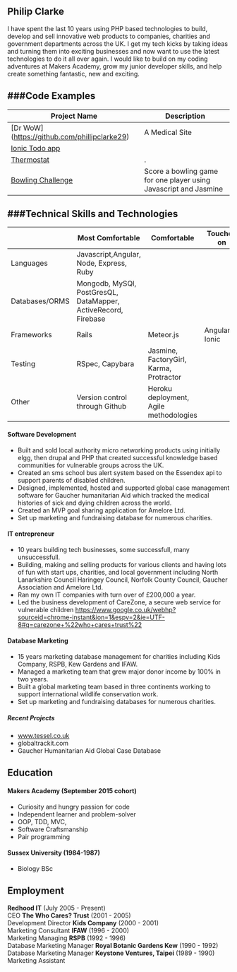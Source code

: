 ## Philip Clarke

I have spent the last 10 years using PHP based technologies to build, develop and sell innovative web products to companies, charities and government departments across the UK. I get my tech kicks by taking ideas and turning them into exciting businesses and now want to use the latest technologies to do it all over again.  I would like to build on my coding adventures at Makers Academy, grow my junior developer skills, and help create something fantastic, new and exciting.

###Code Examples
-------------
|Project Name | Description |
|-------------|-------------|
|[Dr WoW] (https://github.com/phillipclarke29)|A Medical Site|
|[Ionic Todo app](https://github.com/phillipclarke29)| |
|[Thermostat](https://github.com/phillipclarke29https://github.com/phillipclarke29)|.|
|[Bowling Challenge](https://github.com/phillipclarke29)|Score a bowling game for one player using Javascript and Jasmine|

###Technical Skills and Technologies
---------------------------------
| |Most Comfortable|Comfortable|Touched on|
|---------|----------------|-------------------|------------------------------|
|Languages|Javascript,Angular, Node, Express, Ruby
|Databases/ORMS|Mongodb, MySQl, PostGresQL, DataMapper, ActiveRecord, Firebase|                 |
|Frameworks|Rails|Meteor.js|Angular.js, Ionic                     |
|Testing|RSpec, Capybara|Jasmine, FactoryGirl, Karma, Protractor|
|Other|Version control through Github|Heroku deployment, Agile methodologies| |


#### Software Development

- Built and sold local authority micro networking products using initially elgg, then drupal and PHP that created successful knowledge based communities for vulnerable groups across the UK.
- Created an sms school bus alert system based on the Essendex api to support parents of disabled children.
- Designed, implemented, hosted and supported global case management software for Gaucher humanitarian Aid which tracked the medical histories of sick and dying children across the world.
- Created an MVP goal sharing application for Amelore Ltd.
- Set up marketing and fundraising database for numerous charities.


#### IT entrepreneur

- 10 years building tech businesses, some successfull, many unsuccessfull.
- Building, making and selling products for various clients and having lots of fun with start ups, charities, and local government including North Lanarkshire Council Haringey Council, Norfolk County Council, Gaucher Association and Amelore Ltd.
- Ran my own IT companies with turn over of £200,000 a year.
- Led the business development of CareZone, a secure web service for vulnerable children https://www.google.co.uk/webhp?sourceid=chrome-instant&ion=1&espv=2&ie=UTF-8#q=carezone+%22who+cares+trust%22

#### Database Marketing

- 15 years marketing database management for charities including Kids Company, RSPB, Kew Gardens and IFAW.
- Managed a marketing team that grew major donor income by 100% in two years.
- Built a global marketing team based in three continents working to support international wildlife conservation work.
- Set up marketing and fundraising databases for numerous charities.

##### Recent Projects

- www.tessel.co.uk
- globaltrackit.com
- Gaucher Humanitarian Aid Global Case Database

## Education

#### Makers Academy (September 2015 cohort)

- Curiosity and hungry passion for code
- Independent learner and problem-solver
- OOP, TDD, MVC,
- Software Craftsmanship
- Pair programming

#### Sussex University (1984-1987)

- Biology BSc

## Employment

**Redhood IT** (July 2005 - Present)    
CEO
**The Who Cares? Trust** (2001 - 2005)   
Development Director
**Kids Company** (2000 - 2001)   
Marketing Consultant
**IFAW** (1996 - 2000)   
Marketing Managing
**RSPB** (1992 - 1996)   
Database Marketing Manager
**Royal Botanic Gardens Kew** (1990 - 1992)   
Database Marketing Manager
**Keystone Ventures, Taipei** (1989 - 1990)   
Marketing Assistant
